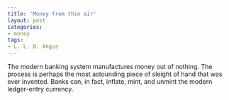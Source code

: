 ```yaml
---
title: 'Money from thin air'
layout: post
categories:
- money
tags:
- L. L. B. Angus
---
```


The modern banking system manufactures money out of nothing. The process is perhaps the most astounding piece of sleight of hand that was ever invented. Banks can, in fact, inflate, mint, and unmint the modern ledger-entry currency.